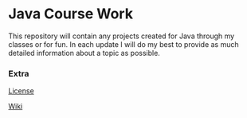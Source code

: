 # Java Course Work

This repository will contain any projects created for Java through my classes or for fun. In each update I will do my best to provide as much detailed information about a topic as possible.  


### Extra
[License](http://github.com)

[Wiki](http://github.com)

